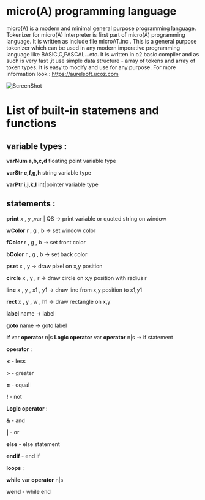 # micro(A) programming language
micro(A) is a modern and minimal general purpose programming language.
Tokenizer for micro(A) Interpreter is first part of micro(A) programming language.
It is written as include file microAT.inc .
This is a general purpose tokenizer which can be used in any modern imperative 
programming language  like BASIC,C,PASCAL...etc.
It is written in o2 basic compiler and as such is very fast ,it use simple
data structure - array of tokens and array of token types.
It is easy to modify and use for any purpose.
For more information look : https://aurelsoft.ucoz.com

![ScreenShot](https://aurelsoft.ucoz.com/microA_all.png)

# List of built-in statemens and functions
## variable types :
**varNum a,b,c,d**  floating point variable type

**varStr e,f,g,h**  string variable type

**varPtr i,j,k,l**  int|pointer variable type

## statements :

**print** x , y ,var | QS -> print variable or quoted string on window  

**wColor** r , g , b  -> set window color

**fColor** r , g , b  -> set front color

**bColor** r , g , b  -> set back color

**pset** x , y   -> draw pixel on x,y position

**circle** x , y , r   -> draw circle on x,y position with radius r

**line** x , y , x1 , y1   -> draw line from x,y position to x1,y1 

**rect** x , y , w , h1   -> draw rectangle on x,y 

**label** name   -> label

**goto** name   -> goto label

**if** var **operator** n|s **Logic operator** var **operator** n|s   -> if statement

**operator** :

**<** - less

**>** - greater

**=** - equal

**!** - not

**Logic operator** :

**&** - and

**|** - or

**else** - else statement

**endif** - end if

**loops** :

**while**  var **operator** n|s

**wend** - while end





